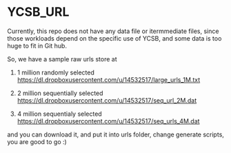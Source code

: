 YCSB_URL
========
Currently, this repo does not have any data file or itermmediate files, since those workloads depend on the specific
use of YCSB, and some data is too huge to fit in Git hub.

So, we have a sample raw urls store at 

1. 1 million randomly selected
https://dl.dropboxusercontent.com/u/14532517/large_urls_1M.txt

2. 2 million sequentially selected
https://dl.dropboxusercontent.com/u/14532517/seq_url_2M.dat

3. 4 million sequentialy selected
https://dl.dropboxusercontent.com/u/14532517/seq_urls_4M.dat

and you can download it, and put it into urls folder, change generate scripts, you are good to go :)
